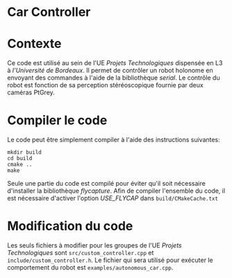 Car Controller
==============

# Contexte

Ce code est utilisé au sein de l'UE *Projets Technologiques* dispensée en L3 à
*l'Université de Bordeaux*. Il permet de contrôler un robot holonome en envoyant
des commandes à l'aide de la bibliothèque *serial*. Le contrôle du robot est
fonction de sa perception stéréoscopique fournie par deux caméras PtGrey.

# Compiler le code

Le code peut être simplement compiler à l'aide des instructions suivantes:
```
mkdir build
cd build
cmake ..
make
```

Seule une partie du code est compilé pour éviter qu'il soit nécessaire
d'installer la bibliothèque *flycapture*. Afin de compiler l'ensemble du code,
il est nécessaire d'activer l'option *USE_FLYCAP* dans `build/CMakeCache.txt`

# Modification du code

Les seuls fichiers à modifier pour les groupes de l'UE *Projets Technologiques*
sont `src/custom_controller.cpp` et `include/custom_controller.h`. Le fichier
qui sera utilisé pour exécuter le comportement du robot est
`examples/autonomous_car.cpp`.

